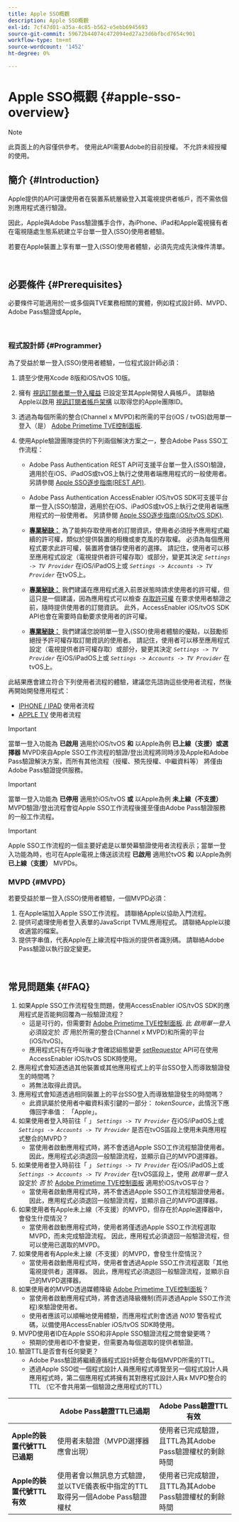 ```yaml
---
title: Apple SSO概觀
description: Apple SSO概觀
exl-id: 7cf47d01-a35a-4c85-b562-e5ebb6945693
source-git-commit: 59672b44074c472094ed27a23d6bfbcd7654c901
workflow-type: tm+mt
source-wordcount: '1452'
ht-degree: 0%

---
```


# Apple SSO概觀 {#apple-sso-overview}

>[!NOTE]
>
>此頁面上的內容僅供參考。 使用此API需要Adobe的目前授權。 不允許未經授權的使用。

## 簡介 {#Introduction}

Apple提供的API可讓使用者在裝置系統層級登入其電視提供者帳戶，而不需依個別應用程式進行驗證。

因此，Apple與Adobe Pass驗證攜手合作，為iPhone、iPad和Apple電視擁有者在電視隨處生態系統建立平台單一登入(SSO)使用者體驗。

若要在Apple裝置上享有單一登入(SSO)使用者體驗，必須先完成先決條件清單。

</br>

## 必要條件 {#Prerequisites}

必要條件可能適用於一或多個與TVE業務相關的實體，例如程式設計師、MVPD、Adobe Pass驗證或Apple。

</br>

### 程式設計師 {#Programmer}

為了受益於單一登入(SSO)使用者體驗，一位程式設計師必須：

1. 請至少使用Xcode 8版和iOS/tvOS 10版。

1. 擁有 [視訊訂閱者單一登入權益](https://developer.apple.com/documentation/bundleresources/entitlements/com_apple_developer_video-subscriber-single-sign-on) 已設定至其Apple開發人員帳戶。 請聯絡Apple以啟用 [視訊訂閱者帳戶架構](https://developer.apple.com/documentation/videosubscriberaccount) 以取得您的Apple團隊ID。

1. 透過為每個所需的整合(Channel x MVPD)和所需的平台(iOS / tvOS)啟用單一登入（是） [Adobe Primetime TVE控制面板](https://console.auth.adobe.com/).

1. 使用Apple驗證團隊提供的下列兩個解決方案之一，整合Adobe Pass SSO工作流程：

   - Adobe Pass Authentication REST API可支援平台單一登入(SSO)驗證，適用於在iOS、iPadOS或tvOS上執行之使用者端應用程式的一般使用者。 另請參閱 [Apple SSO逐步指南(REST API)](/help/authentication/apple-sso-cookbook-rest-api.md).

   - Adobe Pass Authentication AccessEnabler iOS/tvOS SDK可支援平台單一登入(SSO)驗證，適用於在iOS、iPadOS或tvOS上執行之使用者端應用程式的一般使用者。 另請參閱 [Apple SSO逐步指南(iOS/tvOS SDK)](/help/authentication/apple-sso-cookbook-iostvos-sdk.md).

   - **<u>專業秘訣：</u>** 為了能夠存取使用者的訂閱資訊，使用者必須授予應用程式繼續的許可權，類似於提供裝置的相機或麥克風的存取權。 必須為每個應用程式要求此許可權，裝置將會儲存使用者的選擇。 請記住，使用者可以移至應用程式設定（電視提供者許可權存取）或部分，變更其決定 *`Settings -> TV Provider`* 在iOS/iPadOS上或 *`Settings -> Accounts -> TV Provider`* 在tvOS上。

   - **<u>專業秘訣：</u>** 我們建議在應用程式進入前景狀態時請求使用者的許可權，但這只是一個建議，因為應用程式可以檢查 [存取許可權](https://developer.apple.com/documentation/videosubscriberaccount/vsaccountmanager/1949763-checkaccessstatus) 在要求使用者驗證之前，隨時提供使用者的訂閱資訊。 此外，AccessEnabler iOS/tvOS SDK API也會在需要時自動要求使用者的許可權。

   - **<u>專業秘訣：</u>** 我們建議您說明單一登入(SSO)使用者體驗的優點，以鼓勵拒絕授予許可權存取訂閱資訊的使用者。 請記住，使用者可以移至應用程式設定（電視提供者許可權存取）或部分，變更其決定 *`Settings -> TV Provider`* 在iOS/iPadOS上或 *`Settings -> Accounts -> TV Provider`* 在tvOS上。

此結果應會建立符合下列使用者流程的體驗，建議您先諮詢這些使用者流程，然後再開始開發應用程式：

- [IPHONE / IPAD](http://tve.zendesk.com/hc/article_attachments/205624966/User_flows_AppleSSO_iOS_v2.pdf) 使用者流程
- [APPLE TV](http://tve.zendesk.com/hc/article_attachments/206669126/User_flows_tvOS.pdf) 使用者流程


>[!IMPORTANT]
>
> 當單一登入功能為 **已啟用** 適用於iOS/tvOS **和** 以Apple為例 **已上線（支援）或選擇器** MVPD來自Apple SSO工作流程的驗證/登出流程將同時涉及Apple和Adobe Pass驗證解決方案，而所有其他流程（授權、預先授權、中繼資料等） 將僅由Adobe Pass驗證提供服務。


>[!IMPORTANT]
>
> 當單一登入功能為 **已停用** 適用於iOS/tvOS **或** 以Apple為例 **未上線（不支援）** MVPD驗證/登出流程會從Apple SSO工作流程後援至僅由Adobe Pass驗證服務的一般工作流程。


>[!IMPORTANT]
>
> Apple SSO工作流程的一個主要好處是以單熒幕驗證使用者流程表示；當單一登入功能為時，也可在Apple電視上傳送該流程 **已啟用** 適用於tvOS **和** 以Apple為例 **已上線（支援）** MVPDs。


### MVPD {#MVPD}

若要受益於單一登入(SSO)使用者體驗，一個MVPD必須：



1. 在Apple端加入Apple SSO工作流程。 請聯絡Apple以協助入門流程。
1. 提供可處理使用者登入表單的JavaScript TVML應用程式。 請聯絡Apple以接收適當的檔案。
1. 提供字串值，代表Apple在上線流程中指派的提供者識別碼。 請聯絡Adobe Pass驗證以執行設定變更。

</br>

## 常見問題集 {#FAQ}

1. 如果Apple SSO工作流程發生問題，使用AccessEnabler iOS/tvOS SDK的應用程式是否能夠回覆為一般驗證流程？
   - 這是可行的，但需要對 [Adobe Primetime TVE控制面板](https://console.auth.adobe.com/). 此 *啟用單一登入* 必須設定於 *否* 用於所需的整合(Channel x MVPD)和所需的平台(iOS/tvOS)。
   - 應用程式只有在呼叫後才會確認組態變更 [setRequestor](/help/authentication/iostvos-sdk-api-reference.md#setReqV3) API可在使用AccessEnabler iOS/tvOS SDK時使用。
1. 應用程式會知道透過其他裝置或其他應用程式上的平台SSO登入而導致驗證發生的時間嗎？
   - 將無法取得此資訊。
1. 應用程式會知道透過相同裝置上的平台SSO登入而導致驗證發生的時間嗎？
   - 此資訊屬於使用者中繼資料索引鍵的一部分： *tokenSource*，此情況下應傳回字串值： 「Apple」。
1. 如果使用者登入時前往「 」 *`Settings -> TV Provider`* 在iOS/iPadOS上或 *`Settings -> Accounts -> TV Provider`* 是否在tvOS區段上使用未與應用程式整合的MVPD？
   - 當使用者啟動應用程式時，將不會透過Apple SSO工作流程驗證使用者。 因此，應用程式必須退回一般驗證流程，並顯示自己的MVPD選擇器。
1. 如果使用者登入時前往「 」 *`Settings -> TV Provider`* 在iOS/iPadOS上或 *`Settings -> Accounts -> TV Provider`* 在tvOS區段上，使用 *啟用單一登入* 設定於 *否* 於 [Adobe Primetime TVE控制面板](https://console.auth.adobe.com/) 適用於iOS/tvOS平台？
   - 當使用者啟動應用程式時，將不會透過Apple SSO工作流程驗證使用者。 因此，應用程式必須退回一般驗證流程，並顯示自己的MVPD選擇器。
1. 如果使用者有Apple未上線（不支援）的MVPD，但存在於Apple選擇器中，會發生什麼情況？
   - 當使用者啟動應用程式時，使用者將僅透過Apple SSO工作流程選取MVPD，而未完成驗證流程。 因此，應用程式必須退回一般驗證流程，但可以使用已選取的MVPD。
1. 如果使用者有Apple未上線（不支援）的MVPD，會發生什麼情況？
   - 當使用者啟動應用程式時，使用者會透過Apple SSO工作流程選取「其他電視提供者」選擇器。 因此，應用程式必須退回一般驗證流程，並顯示自己的MVPD選擇器。
1. 如果使用者的MVPD透過媒體降級 [Adobe Primetime TVE控制面板](https://console.auth.adobe.com/)？
   - 當使用者啟動應用程式時，將會透過降級機制(而非透過Apple SSO工作流程)來驗證使用者。
   - 使用者應該可以順暢地使用體驗，而應用程式則會透過 *N010* 警告程式碼，以備使用AccessEnabler iOS/tvOS SDK時使用。
1. MVPD使用者ID在Apple SSO和非Apple SSO驗證流程之間會變更嗎？
   - 預期的使用者ID不會變更，但需要為每個選取的提供者驗證。
1. 驗證TTL是否會有任何變更？
   - Adobe Pass驗證將繼續遵循程式設計師整合每個MVPD所需的TTL。
   - 透過Apple SSO從一個程式設計人員應用程式導覽至另一個程式設計人員應用程式時，第二個應用程式將擁有其對應程式設計人員x MVPD整合的TTL （它不會共用第一個驗證之應用程式的TTL）

|                                      | Adobe Pass驗證TTL已過期 | Adobe Pass驗證TTL有效 |
| ------------------------------------ | ------------------------------------------------------------------------------------------------------------------------------- | --------------------------------------------------------------------------------------------------- |
| **Apple的裝置代號TTL已過期** | 使用者未驗證（MVPD選擇器應會出現） | 使用者已完成驗證，且TTL為其Adobe Pass驗證權杖的剩餘時間 |
| **Apple的裝置代號TTL有效** | 使用者會以無訊息方式驗證，並以TVE儀表板中指定的TTL取得另一個Adobe Pass驗證權杖 | 使用者已完成驗證，且TTL為其Adobe Pass驗證權杖的剩餘時間 |

<!--

## Resources {#Resources}

- [Apple SSO Cookbook (REST API)](/help/authentication/apple-sso-cookbook-rest-api.md)
- [Apple SSO Cookbook (iOS/tvOS SDK)](/help/authentication/apple-sso-cookbook-iostvos-sdk.md)
- [Sign in with your TV provider on your iPhone, iPad, or iPod touch](https://support.apple.com/en-us/HT207035)
- [Use your pay TV or cable provider with Apple TV](https://support.apple.com/en-us/HT207035)
- [TV providers that let you sign in on your iPhone, iPad, or Apple TV](https://support.apple.com/en-us/HT208084)
- [TV Provider Authentication](https://developer.apple.com/design/human-interface-guidelines/tvos/system-capabilities/tv-provider-authentication/)
- [Apple Developer Documentation - Video Subscriber Account Framework](https://developer.apple.com/documentation/videosubscriberaccount)
-->
